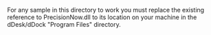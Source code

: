 For any sample in this directory to work you must replace the existing reference to PrecisionNow.dll to its location on your machine in the dDesk/dDock "Program Files" directory.
